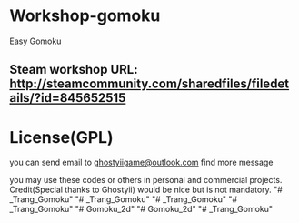 # Workshop-gomoku
Easy Gomoku

Steam workshop URL: http://steamcommunity.com/sharedfiles/filedetails/?id=845652515
--------------------------
# License(GPL)

you can send email to ghostyiigame@outlook.com find more message

you may use these codes or others in personal and commercial projects. Credit(Special thanks to Ghostyii) would be nice but is not mandatory.
"# _Trang_Gomoku" 
"# _Trang_Gomoku" 
"# _Trang_Gomoku" 
"# _Trang_Gomoku" 
"# Gomoku_2d" 
"# Gomoku_2d" 
"# _Trang_Gomoku" 
